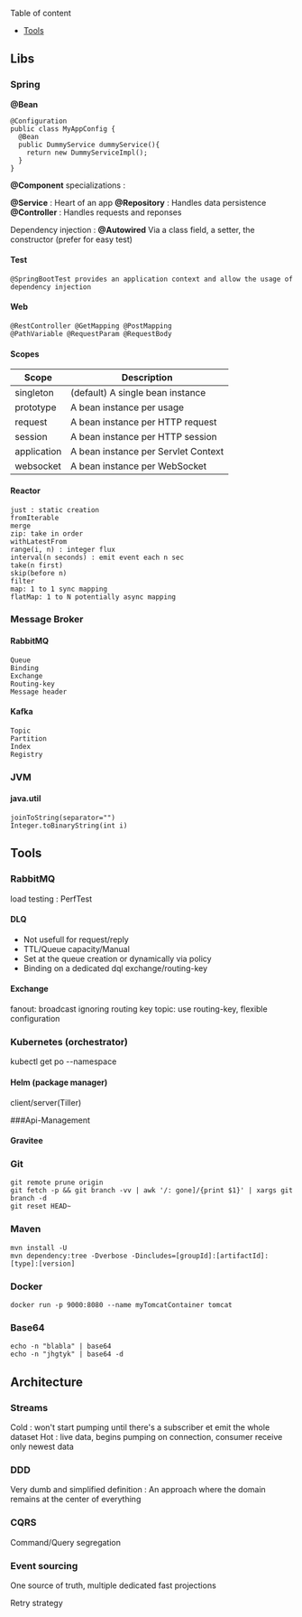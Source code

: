 
Table of content

- [Tools](#Tools)

## Libs

### Spring

**@Bean**

```
@Configuration
public class MyAppConfig {
  @Bean
  public DummyService dummyService(){
    return new DummyServiceImpl();
  }
}
```

**@Component**
specializations :

**@Service** : Heart of an app
**@Repository** : Handles data persistence
**@Controller** : Handles requests and reponses

Dependency injection : **@Autowired** Via a class field, a setter, the constructor (prefer for easy test)

#### Test

```
@SpringBootTest provides an application context and allow the usage of dependency injection
```

#### Web

```
@RestController @GetMapping @PostMapping
@PathVariable @RequestParam @RequestBody
```

#### Scopes

Scope |	Description
----- |------------
singleton |	(default) A single bean instance
prototype |	A bean instance per usage
request |	A bean instance per HTTP request
session |	A bean instance per HTTP session
application |	A bean instance per Servlet Context
websocket |	A bean instance per WebSocket

#### Reactor

```
just : static creation
fromIterable
merge 
zip: take in order 
withLatestFrom
range(i, n) : integer flux
interval(n seconds) : emit event each n sec
take(n first)
skip(before n)
filter
map: 1 to 1 sync mapping
flatMap: 1 to N potentially async mapping
```

### Message Broker
#### RabbitMQ

```
Queue
Binding
Exchange
Routing-key
Message header
```

#### Kafka

```
Topic
Partition
Index
Registry
```

### JVM

#### java.util

```
joinToString(separator="")
Integer.toBinaryString(int i)
```


## Tools

### RabbitMQ

load testing : PerfTest

#### DLQ
* Not usefull for request/reply
* TTL/Queue capacity/Manual
* Set at the queue creation or dynamically via policy
* Binding on a dedicated dql exchange/routing-key

#### Exchange
fanout: broadcast ignoring routing key
topic: use routing-key, flexible configuration  

### Kubernetes (orchestrator)

kubectl get po --namespace <nmsp>

#### Helm (package manager)

client/server(Tiller)

###Api-Management 
 
#### Gravitee

### Git

```
git remote prune origin
git fetch -p && git branch -vv | awk '/: gone]/{print $1}' | xargs git branch -d
git reset HEAD~
```
 
### Maven

```
mvn install -U
mvn dependency:tree -Dverbose -Dincludes=[groupId]:[artifactId]:[type]:[version]
```

### Docker

```
docker run -p 9000:8080 --name myTomcatContainer tomcat 
```

### Base64

```
echo -n "blabla" | base64
echo -n "jhgtyk" | base64 -d
```

## Architecture

### Streams

Cold : won't start pumping until there's a subscriber et emit the whole dataset
Hot : live data, begins pumping on connection, consumer receive only newest data

### DDD

Very dumb and simplified definition : An approach where the domain remains at the center of everything

### CQRS

Command/Query segregation

### Event sourcing

One source of truth, multiple dedicated fast projections

Retry strategy

